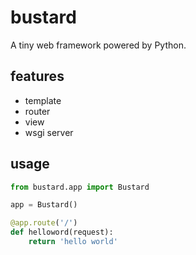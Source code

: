 # bustard

A tiny web framework powered by Python.


## features

* template
* router
* view
* wsgi server


## usage

```python
from bustard.app import Bustard

app = Bustard()

@app.route('/')
def helloword(request):
    return 'hello world'
```
